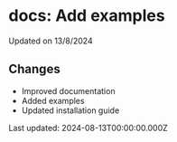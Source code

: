 # docs: Add examples

Updated on 13/8/2024

## Changes
- Improved documentation
- Added examples
- Updated installation guide

Last updated: 2024-08-13T00:00:00.000Z